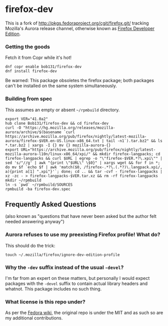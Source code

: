 firefox-dev
===========

This is a fork of http://pkgs.fedoraproject.org/cgit/firefox.git/
tracking Mozilla's Aurora release channel, otherwise known as [Firefox
Developer Edition](https://www.mozilla.org/firefox/developer/).

### Getting the goods

Fetch it from Copr while it's hot!

```
dnf copr enable bob131/firefox-dev
dnf install firefox-dev
```

Be warned: This package obsoletes the firefox package; both packages
can't be installed on the same system simultaneously.

### Building from spec

This assumes an empty or absent `~/rpmbuild` directory.

```
export VER="41.0a2"
hub clone Bob131/firefox-dev && cd firefox-dev
curl -O "https://hg.mozilla.org/releases/mozilla-aurora/archive/$(basename `curl https://archive.mozilla.org/pub/firefox/nightly/latest-mozilla-aurora/firefox-$VER.en-US.linux-x86_64.txt | tail -n1`).tar.bz2" && ls *.tar.bz2 | xargs -I {} mv {} mozilla-aurora-{}
export URL="https://archive.mozilla.org/pub/firefox/nightly/latest-mozilla-aurora-l10n/linux-x86_64/xpi/" && mkdir firefox-langpacks; cd firefox-langpacks && curl $URL | egrep -o "\"firefox-$VER.*?\.xpi\"" | sed 's/"//g' | awk "{print \"$URL\" \$0}" | xargs wget && for f in *; do mv $f `echo $f | awk 'match($0, /firefox-.*?\.(.*?)\.langpack.xpi/, a){print a[1] ".xpi"}'`; done; cd .. && tar -cvf - firefox-langpacks | xz -zc - > firefox-langpacks-$VER.tar.xz && rm -rf firefox-langpacks
mkdir ~/rpmbuild
ln -s `pwd` ~/rpmbuild/SOURCES
rpmbuild -ba firefox-dev.spec
```

## Frequently Asked Questions

(also known as "questions that have never been asked but the author felt
needed answering anyway")

### Aurora refuses to use my preexisting Firefox profile! What do?

This should do the trick:

```
touch ~/.mozilla/firefox/ignore-dev-edition-profile
```

### Why the `-dev` suffix instead of the usual `-devel`?

I'm far from an expert on these matters, but personally I would expect
packages with the `-devel` suffix to contain actual library headers and
whatnot. This package includes no such thing.

### What license is this repo under?

As per the [Fedora wiki](https://fedoraproject.org/wiki/Licensing:Main#License_of_Fedora_SPEC_Files),
the original repo is under the MIT and as such so are my additional
contributions.
